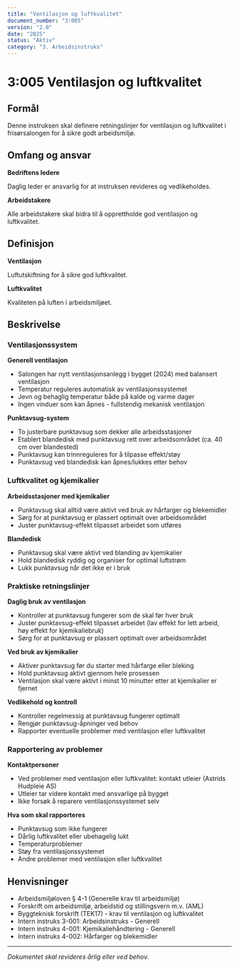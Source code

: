 ```yaml
---
title: "Ventilasjon og luftkvalitet"
document_number: "3:005"
version: "2.0"
date: "2025"
status: "Aktiv"
category: "3. Arbeidsinstruks"
---
```


# 3:005 Ventilasjon og luftkvalitet

## Formål

Denne instruksen skal definere retningslinjer for ventilasjon og luftkvalitet i frisørsalongen for å sikre godt arbeidsmiljø.

## Omfang og ansvar

**Bedriftens ledere**

Daglig leder er ansvarlig for at instruksen revideres og vedlikeholdes.

**Arbeidstakere**

Alle arbeidstakere skal bidra til å opprettholde god ventilasjon og luftkvalitet.

## Definisjon

**Ventilasjon**

Luftutskiftning for å sikre god luftkvalitet.

**Luftkvalitet**

Kvaliteten på luften i arbeidsmiljøet.

## Beskrivelse

### Ventilasjonssystem

**Generell ventilasjon**
- Salongen har nytt ventilasjonsanlegg i bygget (2024) med balansert ventilasjon
- Temperatur reguleres automatisk av ventilasjonssystemet
- Jevn og behaglig temperatur både på kalde og varme dager
- Ingen vinduer som kan åpnes - fullstendig mekanisk ventilasjon

**Punktavsug-system**
- To justerbare punktavsug som dekker alle arbeidsstasjoner
- Etablert blandedisk med punktavsug rett over arbeidsområdet (ca. 40 cm over blandested)
- Punktavsug kan trinnreguleres for å tilpasse effekt/støy
- Punktavsug ved blandedisk kan åpnes/lukkes etter behov

### Luftkvalitet og kjemikalier

**Arbeidsstasjoner med kjemikalier**
- Punktavsug skal alltid være aktivt ved bruk av hårfarger og blekemidler
- Sørg for at punktavsug er plassert optimalt over arbeidsområdet
- Juster punktavsug-effekt tilpasset arbeidet som utføres

**Blandedisk**
- Punktavsug skal være aktivt ved blanding av kjemikalier
- Hold blandedisk ryddig og organiser for optimal luftstrøm
- Lukk punktavsug når det ikke er i bruk

### Praktiske retningslinjer

**Daglig bruk av ventilasjon**
- Kontroller at punktavsug fungerer som de skal før hver bruk
- Juster punktavsug-effekt tilpasset arbeidet (lav effekt for lett arbeid, høy effekt for kjemikaliebruk)
- Sørg for at punktavsug er plassert optimalt over arbeidsområdet

**Ved bruk av kjemikalier**
- Aktiver punktavsug før du starter med hårfarge eller bleking
- Hold punktavsug aktivt gjennom hele prosessen
- Ventilasjon skal være aktivt i minst 10 minutter etter at kjemikalier er fjernet

**Vedlikehold og kontroll**
- Kontroller regelmessig at punktavsug fungerer optimalt
- Rengjør punktavsug-åpninger ved behov
- Rapporter eventuelle problemer med ventilasjon eller luftkvalitet

### Rapportering av problemer

**Kontaktpersoner**
- Ved problemer med ventilasjon eller luftkvalitet: kontakt utleier (Astrids Hudpleie AS)
- Utleier tar videre kontakt med ansvarlige på bygget
- Ikke forsøk å reparere ventilasjonssystemet selv

**Hva som skal rapporteres**
- Punktavsug som ikke fungerer
- Dårlig luftkvalitet eller ubehagelig lukt
- Temperaturproblemer
- Støy fra ventilasjonssystemet
- Andre problemer med ventilasjon eller luftkvalitet

## Henvisninger

- Arbeidsmiljøloven § 4-1 (Generelle krav til arbeidsmiljø)
- Forskrift om arbeidsmiljø, arbeidstid og stillingsvern m.v. (AML)
- Byggteknisk forskrift (TEK17) - krav til ventilasjon og luftkvalitet
- Intern instruks 3-001: Arbeidsinstruks - Generell
- Intern instruks 4-001: Kjemikaliehåndtering - Generell
- Intern instruks 4-002: Hårfarger og blekemidler

---

*Dokumentet skal revideres årlig eller ved behov.*
